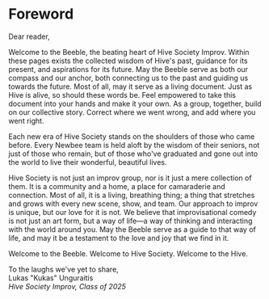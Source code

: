# Foreword

Dear reader,

Welcome to the Beeble, the beating heart of Hive Society Improv. Within these pages exists the collected wisdom of Hive's past, guidance for its present, and aspirations for its future. May the Beeble serve as both our compass and our anchor, both connecting us to the past and guiding us towards the future.  Most of all, may it serve as a living document. Just as Hive is alive, so should these words be. Feel empowered to take this document into your hands and make it your own. As a group, together, build on our collective story. Correct where we went wrong, and add where you went right. 

Each new era of Hive Society stands on the shoulders of those who came before. Every Newbee team is held aloft by the wisdom of their seniors, not just of those who remain, but of those who've graduated and gone out into the world to live their wonderful, beautiful lives. 

Hive Society is not just an improv group, nor is it just a mere collection of them. It is a community and a home, a place for camaraderie and connection. Most of all, it is a living, breathing thing; a thing that stretches and grows with every new scene, show, and team. Our approach to improv is unique, but our love for it is not. We believe that improvisational comedy is not just an art form, but a way of life—a way of thinking and interacting with the world around you. May the Beeble serve as a guide to that way of life, and may it be a testament to the love and joy that we find in it.

Welcome to the Beeble. Welcome to Hive Society. Welcome to the Hive.

<!-- Break legs, To the laughs we've yet to share, -->

To the laughs we've yet to share,\
Lukas "Kukas" Unguraitis\
*Hive Society Improv, Class of 2025*
